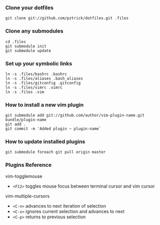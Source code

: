 ### Clone your dotfiles
```
git clone git://github.com/pztrick/dotfiles.git .files
```

### Clone any submodules
```
cd .files
git submodule init
git submodule update
```

### Set up your symbolic links
```
ln -s .files/bashrc .bashrc
ln -s .files/aliases .bash_aliases
ln -s .files/gitconfig .gitconfig
ln -s .files/vimrc .vimrc
ln -s .files .vim
```

### How to install a new vim plugin
```
git submodule add git://github.com/author/vim-plugin-name.git bundle/plugin-name
git add .
git commit -m 'Added plugin ~ plugin-name`
```

### How to update installed plugins
```
git submodule foreach git pull origin master
```

### Plugins Reference

vim-togglemouse

* `<F12>` toggles mouse focus between terminal cursor and vim cursor

vim-multiple-cursors

* `<C-n>` advances to next iteration of selection
* `<C-x>` ignores current selection and advances to next
* `<C-p>` returns to previous selection

